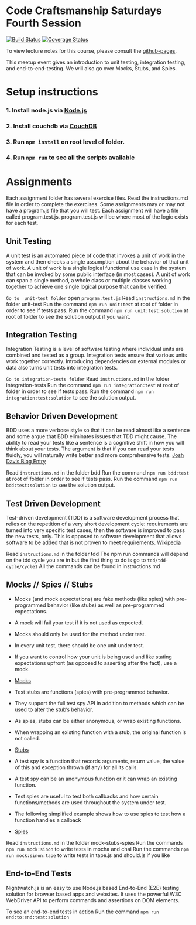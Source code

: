 # Code Craftsmanship Saturdays Fourth Session

[![Build Status](https://travis-ci.org/Code-Craftsmanship-Saturdays/software-testing.svg?branch=master)](https://travis-ci.org/Code-Craftsmanship-Saturdays/software-testing)
[![Coverage Status](https://coveralls.io/repos/github/Code-Craftsmanship-Saturdays/software-testing/badge.svg?branch=master)](https://coveralls.io/github/Code-Craftsmanship-Saturdays/software-testing?branch=master)

To view lecture notes for this course, please consult the [github-pages](https://code-craftsmanship-saturdays.github.io/software-testing).

This meetup event gives an introduction to unit testing, integration testing,
and end-to-end-testing. We will also go over Mocks, Stubs, and Spies.

# Setup instructions
### 1. Install node.js via [Node.js](https://nodejs.org/en/download/)
### 2. Install couchdb via [CouchDB](http://couchdb.apache.org/)
### 3. Run `npm install` on root level of folder.
### 4. Run `npm run` to see all the scripts available

# Assignments

Each assignment folder has several exercise files.
Read the instructions.md file in order to complete the exercises.
Some assignments may or may not have a program.js file that you will test.
Each assignment will have a file called program.test.js.
program.test.js will be where most of the logic exists for each test.

## Unit Testing

A unit test is an automated piece of code that invokes a unit of work in the system and then checks a single assumption about the behavior of that unit of work.
A unit of work is a single logical functional use case in the system that can be invoked by some public interface (in most cases).
A unit of work can span a single method, a whole class or multiple classes working together to achieve one single logical purpose that can be verified.

`Go to  unit-test folder`
open `program.test.js`
Read `instructions.md` in the folder unit-test
Run the command `npm run unit:test` at root of folder in order to see if tests pass.
Run the command `npm run unit:test:solution` at root of folder to see the solution output if you want.

## Integration Testing

Integration Testing is a level of software testing where individual units are combined and tested as a group.
Integration tests ensure that various units work together correctly.
Introducing dependencies on external modules or data also turns unit tests into integration tests.

`Go to integration-tests folder`
Read `instructions.md` in the folder integration-tests
Run the command `npm run integration:test` at root of folder in order to see if tests pass.
Run the command `npm run integration:test:solution` to see the solution output.

## Behavior Driven Development

BDD uses a more verbose style so that it can be read almost like a sentence and some argue that BDD eliminates issues that TDD might cause.
The ability to read your tests like a sentence is a cognitive shift in how you will think about your tests.
The argument is that if you can read your tests fluidly, you will naturally write better and more comprehensive tests.
[Josh Davis Blog Entry](http://joshldavis.com/2013/05/27/difference-between-tdd-and-bdd/)

Read `instructions.md` in the folder bdd
Run the command `npm run bdd:test` at root of folder in order to see if tests pass.
Run the command `npm run bdd:test:solution` to see the solution output.

## Test Driven Development

Test-driven development (TDD) is a software development process that relies on the repetition of a very short development cycle: requirements are turned into very specific test cases, then the software is improved to pass the new tests, only. This is opposed to software development that allows software to be added that is not proven to meet requirements. [Wikipedia](https://en.wikipedia.org/wiki/Test-driven_development)

Read `instructions.md` in the folder tdd
The npm run commands will depend on the tdd cycle you are in but the first thing to do is go to `tdd/tdd-cycle/cycle1`
All the commands can be found in instructions.md


## Mocks // Spies // Stubs

* Mocks (and mock expectations) are fake methods (like spies) with pre-programmed behavior (like stubs) as well as pre-programmed expectations.
* A mock will fail your test if it is not used as expected.
* Mocks should only be used for the method under test.
* In every unit test, there should be one unit under test.
* If you want to control how your unit is being used and like stating expectations upfront (as opposed to asserting after the fact), use a mock.
* [Mocks](http://sinonjs.org/docs/#mocks)

* Test stubs are functions (spies) with pre-programmed behavior.
* They support the full test spy API in addition to methods which can be used to alter the stub’s behavior.
* As spies, stubs can be either anonymous, or wrap existing functions.
* When wrapping an existing function with a stub, the original function is not called.
* [Stubs](http://sinonjs.org/docs/#stubs)

* A test spy is a function that records arguments, return value, the value of this and exception thrown (if any) for all its calls.
* A test spy can be an anonymous function or it can wrap an existing function.
* Test spies are useful to test both callbacks and how certain functions/methods are used throughout the system under test.
* The following simplified example shows how to use spies to test how a function handles a callback
* [Spies](http://sinonjs.org/docs/#spies)

Read `instructions.md` in the folder mock-stubs-spies
Run the commands `npm run mock:sinon` to write tests in mocha and chai
Run the commands `npm run mock:sinon:tape` to write tests in tape.js and should.js if you like

## End-to-End Tests

Nightwatch.js is an easy to use Node.js based End-to-End (E2E) testing solution for browser based apps and websites. It uses the powerful W3C WebDriver API to perform commands and assertions on DOM elements.

To see an end-to-end tests in action Run the command `npm run end:to:end:test:solution`
